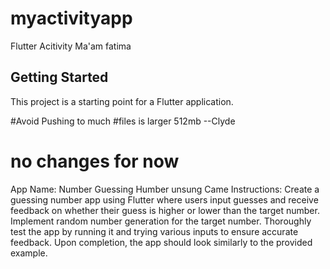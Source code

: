 # myactivityapp

Flutter Acitivity Ma'am fatima

## Getting Started

This project is a starting point for a Flutter application.

#Avoid Pushing to much
#files is larger 512mb
--Clyde 

# no changes for now 

App Name: Number Guessing
Humber unsung Came
Instructions: Create a guessing number app using Flutter where users input guesses and receive feedback on whether their guess is higher or lower than the target number. Implement random number generation for the target number. Thoroughly test the app by running it and trying various inputs to ensure accurate feedback. Upon completion, the app should look similarly to the provided example.
